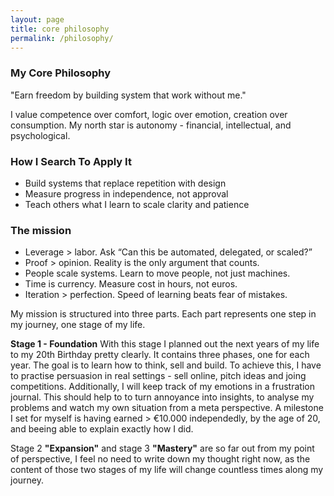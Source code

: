 ```yaml
---
layout: page
title: core philosophy
permalink: /philosophy/
---
```


### My Core Philosophy
"Earn freedom by building system that work without me."  

I value competence over comfort, logic over emotion, creation over consumption.
My north star is autonomy - financial, intellectual, and psychological.  


### How I Search To Apply It
- Build systems that replace  repetition with design
- Measure progress in independence, not approval
- Teach others what I learn to scale clarity and patience


### The mission

- Leverage > labor. Ask “Can this be automated, delegated, or scaled?”
- Proof > opinion. Reality is the only argument that counts.
- People scale systems. Learn to move people, not just machines.
- Time is currency. Measure cost in hours, not euros.
- Iteration > perfection. Speed of learning beats fear of mistakes.

My mission is structured into three parts. Each part represents one step in my journey, one stage of my life.

**Stage 1 - Foundation**
With this stage I planned out the next years of my life to my 20th Birthday pretty clearly. It contains three phases, one for each year. The goal is to learn how to think, sell and build. To achieve this, I have to practise persuasion in real settings - sell online, pitch ideas and joing competitions. Additionally, I will keep track of my emotions in a frustration journal. This should help to to turn annoyance into insights, to analyse my problems and watch my own situation from a meta perspective. A milestone I set for myself is having earned > €10.000 independedly, by the age of 20, and beeing able to explain exactly how I did. 

Stage 2 **"Expansion"** and stage 3 **"Mastery"** are so far out from my point of perspective, I feel no need to write down my thought right now, as the content of those two stages of my life will change countless times along my journey. 
